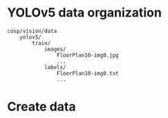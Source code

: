 # YOLOv5 data organization
```
cosp/vision/data
    yolov5/
        train/
            images/
                FloorPlan10-img0.jpg
                ...
            labels/
                FloorPlan10-img0.txt
                ...
```

# Create data
